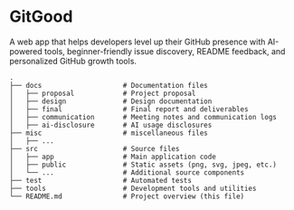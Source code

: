 
# GitGood

A web app that helps developers level up their GitHub presence with AI-powered tools, beginner-friendly issue discovery, README feedback, and personalized GitHub growth tools.
```
.
├── docs                    # Documentation files
│   ├── proposal            # Project proposal
│   ├── design              # Design documentation
│   ├── final               # Final report and deliverables
│   ├── communication       # Meeting notes and communication logs
│   ├── ai-disclosure       # AI usage disclosures
├── misc                    # miscellaneous files
│   ├── ...         
├── src                     # Source files 
│   ├── app                 # Main application code
│   ├── public              # Static assets (png, svg, jpeg, etc.)
│   └── ...                 # Additional source components      
├── test                    # Automated tests
├── tools                   # Development tools and utilities
└── README.md               # Project overview (this file)
```
